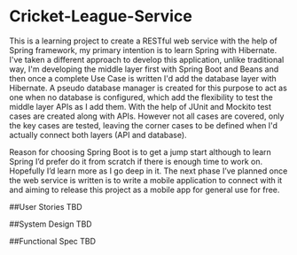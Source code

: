 # Cricket-League-Service
This is a learning project to create a RESTful web service with the help of Spring framework, my primary intention is to learn Spring with Hibernate. I've taken a different approach to develop this application, unlike traditional way, I'm developing the middle layer first with Spring Boot and Beans and then once a complete Use Case is written I'd add the database layer with Hibernate. A pseudo database manager is created for this purpose to act as one when no database is configured, which add the flexibility to test the middle layer APIs as I add them. With the help of JUnit and Mockito test cases are created along with APIs. However not all cases are covered, only the key cases are tested, leaving the corner cases to be defined when I'd actually connect both layers (API and database).

Reason for choosing Spring Boot is to get a jump start although to learn Spring I’d prefer do it from scratch if there is enough time to work on. Hopefully I’d learn more as I go deep in it. The next phase I’ve planned once the web service is written is to write a mobile application to connect with it and aiming to release this project as a mobile app for general use for free.

##User Stories
TBD

##System Design
TBD

##Functional Spec
TBD
